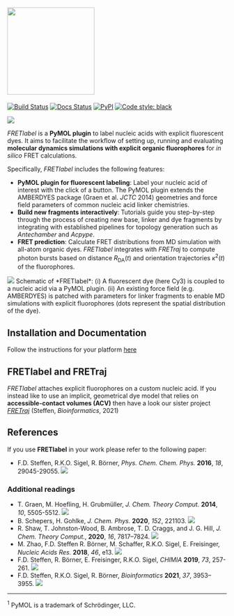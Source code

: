 # <img src="docs/source/_static/fluordynamics_logo.png" width="200">
[![Build Status](https://github.com/fdsteffen/fretlabel/workflows/FRETlabel%20test/badge.svg)](https://github.com/fdsteffen/fretlabel/actions)
[![Docs Status](https://github.com/fdsteffen/fretlabel/workflows/FRETlabel%20docs/badge.svg)](https://github.com/fdsteffen/fretlabel/actions)
[![PyPI](https://img.shields.io/pypi/v/fretlabel)](https://pypi.org/project/fretlabel/)
[![Code style: black](https://img.shields.io/badge/code%20style-black-000000.svg)](https://github.com/psf/black)


<img src="https://raw.githubusercontent.com/fdsteffen/fretlabel/master/docs/images/fretlabel_banner.png">

*FRETlabel* is a **PyMOL plugin** to label nucleic acids with explicit fluorescent dyes. It aims to facilitate the workflow of setting up, running and evaluating **molecular dynamics simulations with explicit organic fluorophores** for *in silico* FRET calculations.

Specifically, *FRETlabel* includes the following features:
- **PyMOL plugin for fluorescent labeling**: Label your nucleic acid of interest with the click of a button. The PyMOL plugin extends the AMBERDYES package (Graen et al. *JCTC* 2014) geometries and force field parameters of common nucleic acid linker chemistries.
- **Build new fragments interactively**: Tutorials guide you step-by-step through the process of creating new base, linker and dye fragments by integrating with established pipelines for topology generation such as *Antechamber* and *Acpype*.
- **FRET prediction**: Calculate FRET distributions from MD simulation with all-atom organic dyes. *FRETlabel* integrates with *FRETraj* to compute photon bursts based on distance $R_\text{DA}(t)$ and orientation trajectories $\kappa^2(t)$ of the fluorophores. 

<img src="https://raw.githubusercontent.com/fdsteffen/fretlabel/master/docs/images/graphical_abstract.png">
Schematic of *FRETlabel*: (i) A fluorescent dye (here Cy3) is coupled to a nucleic acid via a PyMOL plugin. (ii) An existing force field (e.g. AMBERDYES) is patched with parameters for linker fragments to enable MD simulations with explicit fluorophores (dots represent the spatial distribution of the dye).


## Installation and Documentation
Follow the instructions for your platform [here](https://rna-fretools.github.io/fretlabel/getting_started/installation)


## FRETlabel and FRETraj
*FRETlabel* attaches explicit fluorophores on a custom nucleic acid. If you instead like to use an implicit, geometrical dye model that relies on **accessible-contact volumes (ACV)** then have a look our sister project [*FRETraj*](https://rna-fretools.github.io/fretraj/intro.html) (Steffen, *Bioinformatics*, 2021)


## References
If you use **FRETlabel** in your work please refer to the following paper:

- F.D. Steffen, R.K.O. Sigel, R. Börner, *Phys. Chem. Chem. Phys.* **2016**, *18*, 29045-29055. [![](https://img.shields.io/badge/DOI-10.1039/C6CP04277E-blue.svg)](https://doi.org/10.1039/C6CP04277E)


### Additional readings
- T. Graen, M. Hoefling, H. Grubmüller, *J. Chem. Theory Comput.* **2014**, *10*, 5505-5512. 
[![](https://img.shields.io/badge/DOI-10.1021/ct500869p-blue.svg)](https://doi.org/10.1021/ct500869p)
- B. Schepers, H. Gohlke, *J. Chem. Phys.* **2020**, *152*, 221103. [![](https://img.shields.io/badge/DOI-10.1063/5.0007630-blue.svg)](https://doi.org/10.1063/5.0007630)
- R. Shaw, T. Johnston-Wood, B. Ambrose, T. D. Craggs, and J. G. Hill, *J. Chem. Theory Comput.*, **2020**, *16*, 7817–7824. [![](https://img.shields.io/badge/DOI-10.1021/acs.jctc.0c00721-blue.svg)](https://doi.org/10.1021/acs.jctc.0c00721)
- M. Zhao, F.D. Steffen R. Börner, M. Schaffer, R.K.O. Sigel, E. Freisinger, *Nucleic Acids Res.* **2018**, *46*, e13. [![](https://img.shields.io/badge/DOI-10.1093/nar/gkx1100-blue.svg)](https://doi.org/10.1093/nar/gkx1100)
- F.D. Steffen, R. Börner, E. Freisinger, R.K.O. Sigel, *CHIMIA* **2019**, *73*, 257-261. [![](https://img.shields.io/badge/DOI-10.2533/chimia.2019.257.-blue.svg)](https://doi.org/10.2533/chimia.2019.257.)
- F.D. Steffen, R.K.O. Sigel, R. Börner, *Bioinformatics* **2021**, *37*, 3953–3955. [![](https://img.shields.io/badge/DOI-10.1093/bioinformatics/btab615-blue.svg)](https://doi.org/10.1093/bioinformatics/btab615)

----

<sup><a name="pymol">1</a></sup> PyMOL is a trademark of Schrödinger, LLC.






